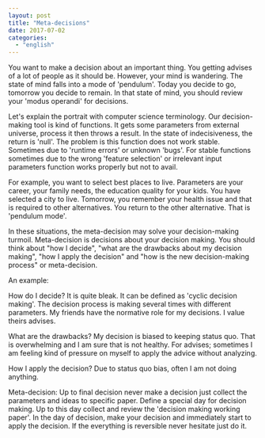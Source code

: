 ```yaml
---
layout: post
title: "Meta-decisions"
date: 2017-07-02
categories: 
  - "english"
---
```


You want to make a decision about an important thing. You getting advises of a lot of people as it should be. However, your mind is wandering. The state of mind falls into a mode of 'pendulum'. Today you decide to go, tomorrow you decide to remain. In that state of mind, you should review your 'modus operandi' for decisions.

Let's explain the portrait with computer science terminology. Our decision-making tool is kind of functions. It gets some parameters from external universe, process it then throws a result. In the state of indecisiveness, the return is 'null'. The problem is this function does not work stable. Sometimes due to 'runtime errors' or unknown 'bugs'. For stable functions sometimes due to the wrong 'feature selection' or irrelevant input parameters function works properly but not to avail.

For example, you want to select best places to live. Parameters are your career, your family needs, the education quality for your kids. You have selected a city to live. Tomorrow, you remember your health issue and that is required to other alternatives. You return to the other alternative. That is 'pendulum mode'.

In these situations, the meta-decision may solve your decision-making turmoil. Meta-decision is decisions about your decision making. You should think about "how I decide", "what are the drawbacks about my decision making", "how I apply the decision" and "how is the new decision-making process" or meta-decision.

An example:

How do I decide? It is quite bleak. It can be defined as 'cyclic decision making'. The decision process is making several times with different parameters. My friends have the normative role for my decisions. I value theirs advises.

What are the drawbacks? My decision is biased to keeping status quo. That is overwhelming and I am sure that is not healthy. For advises; sometimes I am feeling kind of pressure on myself to apply the advice without analyzing.

How I apply the decision? Due to status quo bias, often I am not doing anything.

Meta-decision: Up to final decision never make a decision just collect the parameters and ideas to specific paper. Define a special day for decision making. Up to this day collect and review the 'decision making working paper'. In the day of decision, make your decision and immediately start to apply the decision. If the everything is reversible never hesitate just do it.

